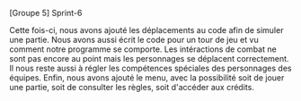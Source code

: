 [Groupe 5] Sprint-6

Cette fois-ci, nous avons ajouté les déplacements au code afin de simuler une partie. Nous avons aussi
écrit le code pour un tour de jeu et vu comment notre programme se comporte. Les intéractions
de combat ne sont pas encore au point mais les personnages se déplacent correctement. Il nous reste aussi
à régler les compétences spéciales des personnages des équipes.
Enfin, nous avons ajouté le menu, avec la possibilité soit de jouer une partie, soit de consulter les
règles, soit d'accéder aux crédits.